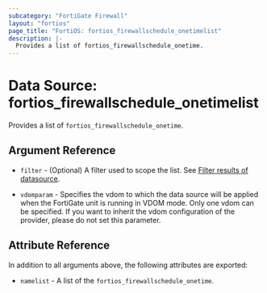 ```yaml
---
subcategory: "FortiGate Firewall"
layout: "fortios"
page_title: "FortiOS: fortios_firewallschedule_onetimelist"
description: |-
  Provides a list of fortios_firewallschedule_onetime.
---
```


# Data Source: fortios_firewallschedule_onetimelist
Provides a list of `fortios_firewallschedule_onetime`.

## Argument Reference

* `filter` - (Optional) A filter used to scope the list. See [Filter results of datasource](https://registry.terraform.io/providers/fortinetdev/fortios/latest/docs/guides/fgt_filter).

* `vdomparam` - Specifies the vdom to which the data source will be applied when the FortiGate unit is running in VDOM mode. Only one vdom can be specified. If you want to inherit the vdom configuration of the provider, please do not set this parameter.

## Attribute Reference

In addition to all arguments above, the following attributes are exported:

* `namelist` -  A list of the `fortios_firewallschedule_onetime`.
